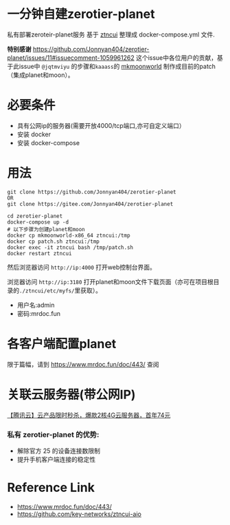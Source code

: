 
# 一分钟自建zerotier-planet

私有部署zeroteir-planet服务
基于 [ztncui](https://github.com/key-networks/ztncui-aio) 整理成 docker-compose.yml 文件.

**特别感谢** <https://github.com/Jonnyan404/zerotier-planet/issues/11#issuecomment-1059961262> 这个issue中各位用户的贡献，基于此issue中 `@jqtmviyu` 的步骤和`kaaass`的 [mkmoonworld](https://github.com/kaaass/ZeroTierOne/releases/tag/mkmoonworld-1.0) 制作成目前的patch（集成planet和moon）。

# 必要条件

- 具有公网ip的服务器(需要开放4000/tcp端口,亦可自定义端口）
- 安装 docker
- 安装 docker-compose

# 用法

```
git clone https://github.com/Jonnyan404/zerotier-planet
OR
git clone https://gitee.com/Jonnyan404/zerotier-planet

cd zerotier-planet
docker-compose up -d
# 以下步骤为创建planet和moon
docker cp mkmoonworld-x86_64 ztncui:/tmp
docker cp patch.sh ztncui:/tmp
docker exec -it ztncui bash /tmp/patch.sh
docker restart ztncui
```

然后浏览器访问 `http://ip:4000` 打开web控制台界面。

浏览器访问 `http://ip:3180` 打开planet和moon文件下载页面（亦可在项目根目录的`./ztncui/etc/myfs/`里获取）。


- 用户名:admin
- 密码:mrdoc.fun

# 各客户端配置planet

限于篇幅，请到 <https://www.mrdoc.fun/doc/443/> 查阅


# 关联云服务器(带公网IP)

[【腾讯云】云产品限时秒杀，爆款2核4G云服务器，首年74元](https://curl.qcloud.com/S2Db7PLK)


### 私有 zerotier-planet 的优势:
- 解除官方 25 的设备连接数限制
- 提升手机客户端连接的稳定性

# Reference Link

- <https://www.mrdoc.fun/doc/443/>
- <https://github.com/key-networks/ztncui-aio>
